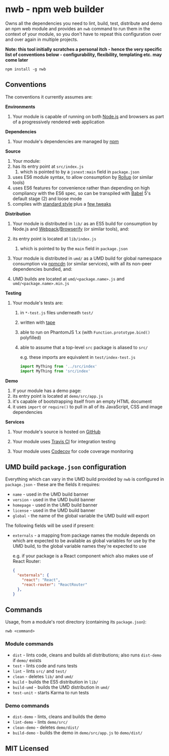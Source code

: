 # nwb - npm web builder

Owns all the dependencies you need to lint, build, test, distribute and demo an npm web module and provides an `nwb` command to run them in the context of your module, so you don't have to repeat this configuration over and over again in multiple projects.

**Note: this tool initially scratches a personal itch - hence the very specific list of conventions below - configurability, flexibility, templating etc. may come later**

```
npm install -g nwb
```

## Conventions

The conventions it currently assumes are:

**Environments**

1. Your module is capable of running on both [Node.js](https://nodejs.or) and browsers as part of a progressively rendered web application

**Dependencies**

1. Your module's dependencies are managed by [npm](https://www.npmjs.com/)

**Source**

1. Your module:
  1. has its entry point at `src/index.js`
     1. which is pointed to by a `jsnext:main` field in `package.json`
  1. uses ES6 module syntax, to allow consumption by [Rollup](https://github.com/rollup/rollup) (or similar tools)
  1. uses ES6 features for convenience rather than depending on high compliancy with the ES6 spec, so can be transpiled with [Babel](http://babeljs.io) 5's default stage (2) and loose mode
  1. complies with [standard style](https://github.com/feross/standard) plus a [few tweaks](https://github.com/insin/nwb/blob/master/.eslintrc)

**Distribution**

1. Your module is distributed in `lib/` as an ES5 build for consumption by Node.js and [Webpack](https://github.com/webpack/webpack/)/[Browserify](https://github.com/substack/node-browserify) (or similar tools), and:
  1. its entry point is located at `lib/index.js`
     1. which is pointed to by the `main` field in `package.json`

1. Your module is distributed in `umd/` as a UMD build for global namespace consumption via [npmcdn](https://npmcdn.com) (or similar services), with all its non-peer dependencies bundled, and:
  1. UMD builds are located at `umd/<package.name>.js` and `umd/<package.name>.min.js`

**Testing**

1. Your module's tests are:
   1. in `*-test.js` files underneath `test/`
   1. written with [tape](https://github.com/substack/tape)
   1. able to run on PhantomJS 1.x (with `Function.prototype.bind()` polyfilled)
   1. able to assume that a top-level `src` package is aliased to `src/`

      e.g. these imports are equivalent in `test/index-test.js`

      ```javascript
      import MyThing from '../src/index'
      import MyThing from 'src/index'
      ```

**Demo**

1. If your module has a demo page:
  1. its entry point is located at `demo/src/app.js`
  1. it's capable of bootstrapping itself from an empty HTML document
  1. it uses `import` or `require()` to pull in all of its JavaScript, CSS and image dependencies

**Services**

1. Your module's source is hosted on [GitHub](https://github.com)

1. Your module uses [Travis CI](https://travis-ci.org/) for integration testing

1. Your module uses [Codecov](https://codecov.io) for code coverage monitoring

## UMD build `package.json` configuration

Everything which can vary in the UMD build provided by `nwb` is configured in `package.json` - these are the fields it requires:

* `name` - used in the UMD build banner
* `version` - used in the UMD build banner
* `homepage` - used in the UMD build banner
* `license` - used in the UMD build banner
* `global` - the name of the global variable the UMD build will export

The following fields will be used if present:

* `externals` - a mapping from package names the module depends on which are expected to be available as global variables for use by the UMD build, to the global variable names they're expected to use

  e.g. if your package is a React component which also makes use of React Router:

  ```json
  {
    "externals": {
      "react": "React",
      "react-router": "ReactRouter"
    },
  }
  ```

## Commands

Usage, from a module's root directory (containing its `package.json`):

```
nwb <command>
```

### Module commands

* `dist` - lints code, cleans and builds all distributions; also runs `dist-demo` if `demo/` exists
* `test` - lints code and runs tests
* `lint` - lints `src/` and `test/`
* `clean` - deletes `lib/` and `umd/`
* `build` - builds the ES5 distribution in `lib/`
* `build-umd` - builds the UMD distribution in `umd/`
* `test-unit` - starts Karma to run tests

### Demo commands

* `dist-demo` - lints, cleans and builds the demo
* `lint-demo` - lints `demo/src/`
* `clean-demo` - deletes `demo/dist/`
* `build-demo` - builds the demo in `demo/src/app.js` to `demo/dist/`

## MIT Licensed

